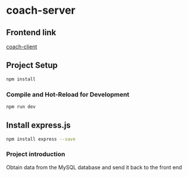 # coach-server

## Frontend link

[coach-client](https://github.com/109316116/coach-client)

## Project Setup

```sh
npm install
```

### Compile and Hot-Reload for Development

```sh
npm run dev
```

## Install express.js

```sh
npm install express --save
```

### Project introduction

Obtain data from the MySQL database and send it back to the front end
